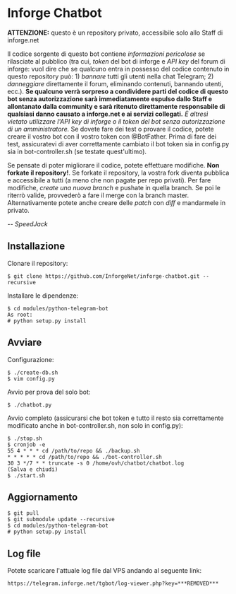 # Inforge Chatbot
**ATTENZIONE:** questo è un repository privato, accessibile solo allo Staff di inforge.net  

Il codice sorgente di questo bot contiene _informazioni pericolose_ se rilasciate al pubblico (tra cui, _token_ del bot di inforge e _API key_ del forum di inforge: vuol dire che se qualcuno entra in possesso del codice contenuto in questo repository può: 1) _bannare_ tutti gli utenti nella chat Telegram; 2) _danneggiare_ direttamente il forum, eliminando contenuti, bannando utenti, ecc.). **Se qualcuno verrà sorpreso a condividere parti del codice di questo bot senza autorizzazione sarà immediatamente espulso dallo Staff e allontanato dalla community e sarà ritenuto direttamente responsabile di qualsiasi danno causato a inforge.net e ai servizi collegati.** _È altresì vietato utilizzare l'API key di inforge o il token del bot senza autorizzazione di un amministratore._ Se dovete fare dei test o provare il codice, potete creare il vostro bot con il vostro token con @BotFather. Prima di fare dei test, assicuratevi di aver correttamente cambiato il bot token sia in config.py sia in bot-controller.sh (se testate quest'ultimo).  

Se pensate di poter migliorare il codice, potete effettuare modifiche. **Non forkate il repository!**. Se forkate il repository, la vostra fork diventa pubblica e accessibile a tutti (a meno che non pagate per repo privati). Per fare modifiche, _create una nuova branch_ e pushate in quella branch. Se poi le riterrò valide, provvederò a fare il merge con la branch master. Alternativamente potete anche creare delle _patch_ con _diff_ e mandarmele in privato.  

_-- SpeedJack_  

## Installazione
Clonare il repository:  
```
$ git clone https://github.com/InforgeNet/inforge-chatbot.git --recursive
```
Installare le dipendenze:  
```
$ cd modules/python-telegram-bot
As root:
# python setup.py install
```
## Avviare
Configurazione:  
```
$ ./create-db.sh
$ vim config.py
```
Avvio per prova del solo bot:  
```
$ ./chatbot.py
```
Avvio completo (assicurarsi che bot token e tutto il resto sia correttamente modificato anche in bot-controller.sh, non solo in config.py):  
```
$ ./stop.sh
$ cronjob -e
55 4 * * * cd /path/to/repo && ./backup.sh
* * * * * cd /path/to/repo && ./bot-controller.sh
30 3 */7 * * truncate -s 0 /home/ovh/chatbot/chatbot.log
(Salva e chiudi)
$ ./start.sh
```
## Aggiornamento
```
$ git pull
$ git submodule update --recursive
$ cd modules/python-telegram-bot
# python setup.py install
```
## Log file
Potete scaricare l'attuale log file dal VPS andando al seguente link:
```
https://telegram.inforge.net/tgbot/log-viewer.php?key=***REMOVED***
```
